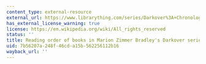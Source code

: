 ```yaml
---
content_type: external-resource
external_url: https://www.librarything.com/series/Darkover%3A+Chronological+order
has_external_license_warning: true
license: https://en.wikipedia.org/wiki/All_rights_reserved
status: ''
title: Reading order of books in Marion Zimmer Bradley's Darkover series
uid: 7b56207a-248f-46cd-a15b-562256112b16
wayback_url: ''
---
```

